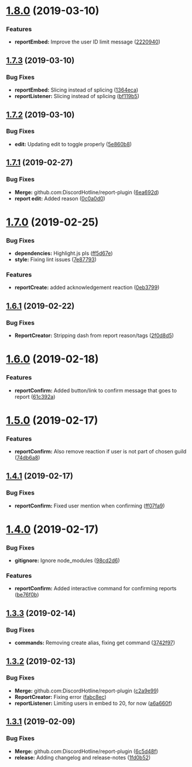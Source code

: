 # [1.8.0](https://github.com/DiscordHotline/report-plugin/compare/v1.7.3...v1.8.0) (2019-03-10)


### Features

* **reportEmbed:** Improve the user ID limit message ([2220940](https://github.com/DiscordHotline/report-plugin/commit/2220940))

## [1.7.3](https://github.com/DiscordHotline/report-plugin/compare/v1.7.2...v1.7.3) (2019-03-10)


### Bug Fixes

* **reportEmbed:** Slicing instead of splicing ([1364eca](https://github.com/DiscordHotline/report-plugin/commit/1364eca))
* **reportListener:** Slicing instead of splicing ([bf119b5](https://github.com/DiscordHotline/report-plugin/commit/bf119b5))

## [1.7.2](https://github.com/DiscordHotline/report-plugin/compare/v1.7.1...v1.7.2) (2019-03-10)


### Bug Fixes

* **edit:** Updating edit to toggle properly ([5e860b8](https://github.com/DiscordHotline/report-plugin/commit/5e860b8))

## [1.7.1](https://github.com/DiscordHotline/report-plugin/compare/v1.7.0...v1.7.1) (2019-02-27)


### Bug Fixes

* **Merge:** github.com:DiscordHotline/report-plugin ([6ea692d](https://github.com/DiscordHotline/report-plugin/commit/6ea692d))
* **report edit:** Added reason ([0c0a0d0](https://github.com/DiscordHotline/report-plugin/commit/0c0a0d0))

# [1.7.0](https://github.com/DiscordHotline/report-plugin/compare/v1.6.1...v1.7.0) (2019-02-25)


### Bug Fixes

* **dependencies:** Highlight.js pls ([ff5d67e](https://github.com/DiscordHotline/report-plugin/commit/ff5d67e))
* **style:** Fixing lint issues ([7e87793](https://github.com/DiscordHotline/report-plugin/commit/7e87793))


### Features

* **reportCreate:** added acknowledgement reaction ([0eb3799](https://github.com/DiscordHotline/report-plugin/commit/0eb3799))

## [1.6.1](https://github.com/DiscordHotline/report-plugin/compare/v1.6.0...v1.6.1) (2019-02-22)


### Bug Fixes

* **ReportCreator:** Stripping dash from report reason/tags ([2f0d8d5](https://github.com/DiscordHotline/report-plugin/commit/2f0d8d5))

# [1.6.0](https://github.com/DiscordHotline/report-plugin/compare/v1.5.0...v1.6.0) (2019-02-18)


### Features

* **reportConfirm:** Added button/link to confirm message that goes to report ([61c392a](https://github.com/DiscordHotline/report-plugin/commit/61c392a))

# [1.5.0](https://github.com/DiscordHotline/report-plugin/compare/v1.4.1...v1.5.0) (2019-02-17)


### Features

* **reportConfirm:** Also remove reaction if user is not part of chosen guild ([74db6a8](https://github.com/DiscordHotline/report-plugin/commit/74db6a8))

## [1.4.1](https://github.com/DiscordHotline/report-plugin/compare/v1.4.0...v1.4.1) (2019-02-17)


### Bug Fixes

* **reportConfirm:** Fixed user mention when confirming ([ff07fa9](https://github.com/DiscordHotline/report-plugin/commit/ff07fa9))

# [1.4.0](https://github.com/DiscordHotline/report-plugin/compare/v1.3.3...v1.4.0) (2019-02-17)


### Bug Fixes

* **gitignore:** Ignore node_modules ([98cd2d6](https://github.com/DiscordHotline/report-plugin/commit/98cd2d6))


### Features

* **reportConfirm:** Added interactive command for confirming reports ([be76f0b](https://github.com/DiscordHotline/report-plugin/commit/be76f0b))

## [1.3.3](https://github.com/DiscordHotline/report-plugin/compare/v1.3.2...v1.3.3) (2019-02-14)


### Bug Fixes

* **commands:** Removing create alias, fixing get command ([3742f97](https://github.com/DiscordHotline/report-plugin/commit/3742f97))

## [1.3.2](https://github.com/DiscordHotline/report-plugin/compare/v1.3.1...v1.3.2) (2019-02-13)


### Bug Fixes

* **Merge:** github.com:DiscordHotline/report-plugin ([c2a9e99](https://github.com/DiscordHotline/report-plugin/commit/c2a9e99))
* **ReportCreator:** Fixing error ([fabc8ec](https://github.com/DiscordHotline/report-plugin/commit/fabc8ec))
* **reportListener:** Limiting users in embed to 20, for now ([a6a660f](https://github.com/DiscordHotline/report-plugin/commit/a6a660f))

## [1.3.1](https://github.com/DiscordHotline/report-plugin/compare/v1.3.0...v1.3.1) (2019-02-09)


### Bug Fixes

* **Merge:** github.com:DiscordHotline/report-plugin ([6c5d48f](https://github.com/DiscordHotline/report-plugin/commit/6c5d48f))
* **release:** Adding changelog and release-notes ([1fd0b52](https://github.com/DiscordHotline/report-plugin/commit/1fd0b52))
